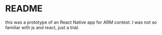 README
===

this was a prototype of an React Native app for ARM contest. I was not so familiar with js and react, just a trial.

